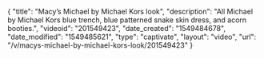 {
    "title": "Macy’s Michael by Michael Kors look",
    "description": "All Michael by Michael Kors blue trench, blue patterned snake skin dress, and acorn booties.",
    "videoid": "201549423",
    "date_created": "1549484678",
    "date_modified": "1549485621",
    "type": "captivate",
    "layout": "video",
    "url": "\/v\/macys-michael-by-michael-kors-look\/201549423"
}